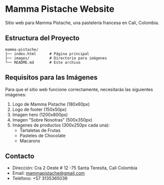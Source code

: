 # Mamma Pistache Website

Sitio web para Mamma Pistache, una pastelería francesa en Cali, Colombia.

## Estructura del Proyecto

```
mamma-pistache/
├── index.html      # Página principal
├── images/         # Directorio para imágenes
└── README.md       # Este archivo
```

## Requisitos para las Imágenes

Para que el sitio web funcione correctamente, necesitarás las siguientes imágenes:

1. Logo de Mamma Pistache (180x60px)
2. Logo de footer (150x50px)
3. Imagen hero (1200x800px)
4. Imagen "Sobre Nosotras" (500x350px)
5. Imágenes de productos (300x250px cada una):
   - Tartaletas de Frutas
   - Pasteles de Chocolate
   - Macarons

## Contacto

- Dirección: Cra 2 Oeste # 12 -75 Santa Teresita, Cali Colombia
- Email: mammapistache@gmail.com
- Teléfono: +57 3135365039
